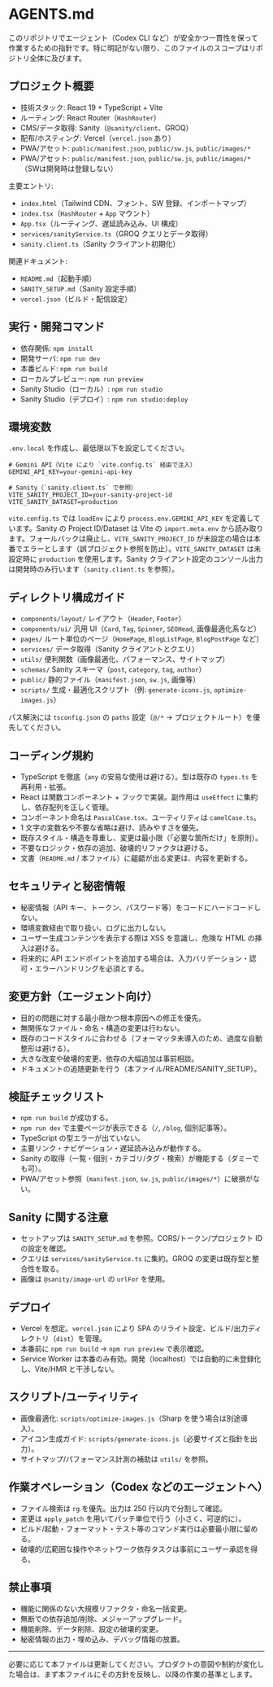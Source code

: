 # AGENTS.md

このリポジトリでエージェント（Codex CLI など）が安全かつ一貫性を保って作業するための指針です。特に明記がない限り、このファイルのスコープはリポジトリ全体に及びます。

## プロジェクト概要
- 技術スタック: React 19 + TypeScript + Vite
- ルーティング: React Router（`HashRouter`）
- CMS/データ取得: Sanity（`@sanity/client`、GROQ）
- 配布/ホスティング: Vercel（`vercel.json` あり）
- PWA/アセット: `public/manifest.json`, `public/sw.js`, `public/images/*`
 - PWA/アセット: `public/manifest.json`, `public/sw.js`, `public/images/*`（SWは開発時は登録しない）

主要エントリ:
- `index.html`（Tailwind CDN、フォント、SW 登録、インポートマップ）
- `index.tsx`（`HashRouter` + `App` マウント）
- `App.tsx`（ルーティング、遅延読み込み、UI 構成）
- `services/sanityService.ts`（GROQ クエリとデータ取得）
- `sanity.client.ts`（Sanity クライアント初期化）

関連ドキュメント:
- `README.md`（起動手順）
- `SANITY_SETUP.md`（Sanity 設定手順）
- `vercel.json`（ビルド・配信設定）

## 実行・開発コマンド
- 依存関係: `npm install`
- 開発サーバ: `npm run dev`
- 本番ビルド: `npm run build`
- ローカルプレビュー: `npm run preview`
- Sanity Studio（ローカル）: `npm run studio`
- Sanity Studio（デプロイ）: `npm run studio:deploy`

## 環境変数
`.env.local` を作成し、最低限以下を設定してください。

```
# Gemini API（Vite により `vite.config.ts` 経由で注入）
GEMINI_API_KEY=your-gemini-api-key

# Sanity（`sanity.client.ts` で参照）
VITE_SANITY_PROJECT_ID=your-sanity-project-id
VITE_SANITY_DATASET=production
```

`vite.config.ts` では `loadEnv` により `process.env.GEMINI_API_KEY` を定義しています。Sanity の Project ID/Dataset は Vite の `import.meta.env` から読み取ります。フォールバックは廃止し、`VITE_SANITY_PROJECT_ID` が未設定の場合は本番でエラーとします（誤プロジェクト参照を防止）。`VITE_SANITY_DATASET` は未設定時に `production` を使用します。Sanity クライアント設定のコンソール出力は開発時のみ行います（`sanity.client.ts` を参照）。

## ディレクトリ構成ガイド
- `components/layout/` レイアウト（`Header`, `Footer`）
- `components/ui/` 汎用 UI（`Card`, `Tag`, `Spinner`, `SEOHead`, 画像最適化系など）
- `pages/` ルート単位のページ（`HomePage`, `BlogListPage`, `BlogPostPage` など）
- `services/` データ取得（Sanity クライアントとクエリ）
- `utils/` 便利関数（画像最適化、パフォーマンス、サイトマップ）
- `schemas/` Sanity スキーマ（`post`, `category`, `tag`, `author`）
- `public/` 静的ファイル（`manifest.json`, `sw.js`, 画像等）
- `scripts/` 生成・最適化スクリプト（例: `generate-icons.js`, `optimize-images.js`）

パス解決には `tsconfig.json` の `paths` 設定（`@/*` → プロジェクトルート）を優先してください。

## コーディング規約
- TypeScript を徹底（`any` の安易な使用は避ける）。型は既存の `types.ts` を再利用・拡張。
- React は関数コンポーネント + フックで実装。副作用は `useEffect` に集約し、依存配列を正しく管理。
- コンポーネント命名は `PascalCase.tsx`、ユーティリティは `camelCase.ts`。
- 1 文字の変数名や不要な省略は避け、読みやすさを優先。
- 既存スタイル・構造を尊重し、変更は最小限（「必要な箇所だけ」を原則）。
- 不要なロジック・依存の追加、破壊的リファクタは避ける。
- 文書（`README.md` / 本ファイル）に齟齬が出る変更は、内容を更新する。

## セキュリティと秘密情報
- 秘密情報（API キー、トークン、パスワード等）をコードにハードコードしない。
- 環境変数経由で取り扱い、ログに出力しない。
- ユーザー生成コンテンツを表示する際は XSS を意識し、危険な HTML の挿入は避ける。
- 将来的に API エンドポイントを追加する場合は、入力バリデーション・認可・エラーハンドリングを必須とする。

## 変更方針（エージェント向け）
- 目的の問題に対する最小限かつ根本原因への修正を優先。
- 無関係なファイル・命名・構造の変更は行わない。
- 既存のコードスタイルに合わせる（フォーマッタ未導入のため、過度な自動整形は避ける）。
- 大きな改変や破壊的変更、依存の大幅追加は事前相談。
- ドキュメントの追随更新を行う（本ファイル/README/SANITY_SETUP）。

## 検証チェックリスト
- `npm run build` が成功する。
- `npm run dev` で主要ページが表示できる（`/`, `/blog`, 個別記事等）。
- TypeScript の型エラーが出ていない。
- 主要リンク・ナビゲーション・遅延読み込みが動作する。
- Sanity の取得（一覧・個別・カテゴリ/タグ・検索）が機能する（ダミーでも可）。
- PWA/アセット参照（`manifest.json`, `sw.js`, `public/images/*`）に破損がない。

## Sanity に関する注意
- セットアップは `SANITY_SETUP.md` を参照。CORS/トークン/プロジェクト ID の設定を確認。
- クエリは `services/sanityService.ts` に集約。GROQ の変更は既存型と整合性を取る。
- 画像は `@sanity/image-url` の `urlFor` を使用。

## デプロイ
- Vercel を想定。`vercel.json` により SPA のリライト設定、ビルド/出力ディレクトリ（`dist`）を管理。
- 本番前に `npm run build` → `npm run preview` で表示確認。
 - Service Worker は本番のみ有効。開発（localhost）では自動的に未登録化し、Vite/HMR と干渉しない。

## スクリプト/ユーティリティ
- 画像最適化: `scripts/optimize-images.js`（Sharp を使う場合は別途導入）。
- アイコン生成ガイド: `scripts/generate-icons.js`（必要サイズと指針を出力）。
- サイトマップ/パフォーマンス計測の補助は `utils/` を参照。

## 作業オペレーション（Codex などのエージェントへ）
- ファイル検索は `rg` を優先。出力は 250 行以内で分割して確認。
- 変更は `apply_patch` を用いてパッチ単位で行う（小さく、可逆的に）。
- ビルド/起動・フォーマット・テスト等のコマンド実行は必要最小限に留める。
- 破壊的/広範囲な操作やネットワーク依存タスクは事前にユーザー承認を得る。

## 禁止事項
- 機能に関係のない大規模リファクタ・命名一括変更。
- 無断での依存追加/削除、メジャーアップグレード。
- 機能削除、データ削除、設定の破壊的変更。
- 秘密情報の出力・埋め込み、デバッグ情報の放置。

---

必要に応じて本ファイルは更新してください。プロダクトの意図や制約が変化した場合は、まず本ファイルにその方針を反映し、以降の作業の基準とします。
